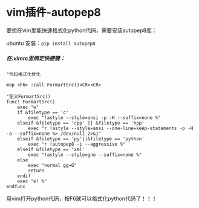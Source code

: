 # vim插件-autopep8
要想在vim里能快速格式化python代码，需要安装autopep8库：

ubuntu 安装：```pip install autopep8```



##### 在.vimrc里绑定快捷键：

```shell
"代码格式化优化

map <F6> :call FormartSrc()<CR><CR>

"定义FormartSrc()
func! FormartSrc()
    exec "w"
    if &filetype == 'c'
        exec "!astyle --style=ansi -p -H --suffix=none %"
    elseif &filetype == 'cpp' || &filetype == 'hpp'
        exec "r !astyle --style=ansi --one-line=keep-statements -p -H -a --suffix=none %> /dev/null 2>&1"
    elseif &filetype == 'py'||&filetype == 'python'
        exec "r !autopep8 -i --aggressive %"
    elseif &filetype == 'xml'
        exec "!astyle --style=gnu --suffix=none %"
    else
        exec "normal gg=G"
        return
    endif
    exec "e! %"
endfunc
```

用vim打开python代码，按F6就可以格式化python代码了！！！
